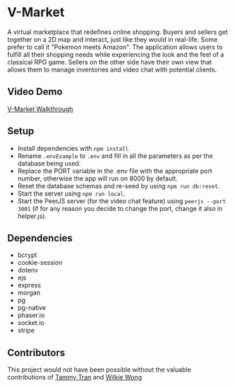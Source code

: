 # V-Market

A virtual marketplace that redefines online shopping. Buyers and sellers get together on a 2D map and interact, just like they would in real-life. Some prefer to call it "Pokemon meets Amazon". The application allows users to fulfill all their shopping needs while experiencing the look and the feel of a classical RPG game. Sellers on the other side have their own view that allows them to manage inventories and video chat with potential clients.

## Video Demo
[V-Market Walkthrough](https://youtu.be/0jPgsHoR6uA)

## Setup
- Install dependencies with `npm install`.
- Rename `.envExample` to `.env` and fill in all the parameters as per the database being used.
- Replace the PORT variable in the .env file with the appropriate port number, otherwise the app will run on 8000 by default.
- Reset the database schemas and re-seed by using `npm run db:reset`.
- Start the server using `npm run local`.
- Start the PeerJS server (for the video chat feature) using `peerjs --port 3001` (if for any reason you decide to change the port, change it also in helper.js).

## Dependencies
- bcrypt
- cookie-session
- dotenv
- ejs
- express
- morgan
- pg
- pg-native
- phaser.io
- socket.io
- stripe

## Contributors
This project would not have been possible without the valuable contributions of [Tammy Tran](https://github.com/ohoktnt) and [Wilkie Wong](https://github.com/Wwong154)